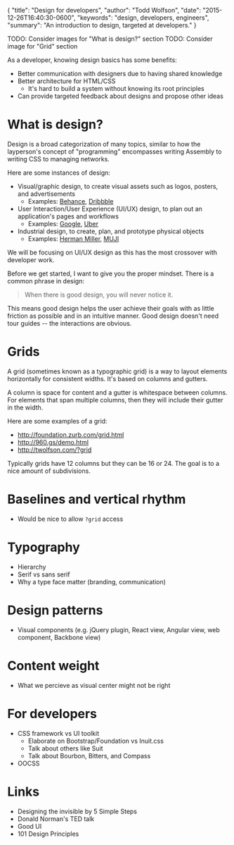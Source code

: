 {
  "title": "Design for developers",
  "author": "Todd Wolfson",
  "date": "2015-12-26T16:40:30-0600",
  "keywords": "design, developers, engineers",
  "summary": "An introduction to design, targeted at developers."
}

TODO: Consider images for "What is design?" section
TODO: Consider image for "Grid" section

As a developer, knowing design basics has some benefits:

- Better communication with designers due to having shared knowledge
- Better architecture for HTML/CSS
    - It's hard to build a system without knowing its root principles
- Can provide targeted feedback about designs and propose other ideas

# What is design?
Design is a broad categorization of many topics, similar to how the layperson's concept of "programming" encompasses writing Assembly to writing CSS to managing networks.

Here are some instances of design:

- Visual/graphic design, to create visual assets such as logos, posters, and advertisements
    - Examples: [Behance][], [Dribbble][]
- User Interaction/User Experience (UI/UX) design, to plan out an application's pages and workflows
    - Examples: [Google][], [Uber][]
- Industrial design, to create, plan, and prototype physical objects
    - Examples: [Herman Miller][], [MUJI][]

[Behance]: https://www.behance.net/
[Dribbble]: http://dribbble.com/
[Google]: https://www.google.com/
[Uber]: https://www.uber.com/
[Herman Miller]: http://www.hermanmiller.com/
[MUJI]: http://www.muji.com/

We will be focusing on UI/UX design as this has the most crossover with developer work.

Before we get started, I want to give you the proper mindset. There is a common phrase in design:

> When there is good design, you will never notice it.

This means good design helps the user achieve their goals with as little friction as possible and in an intuitive manner. Good design doesn't need tour guides -- the interactions are obvious.

# Grids
A grid (sometimes known as a typographic grid) is a way to layout elements horizontally for consistent widths. It's based on columns and gutters.

A column is space for content and a gutter is whitespace between columns. For elements that span multiple columns, then they will include their gutter in the width.

Here are some examples of a grid:

- http://foundation.zurb.com/grid.html
- http://960.gs/demo.html
- http://twolfson.com/?grid

Typically grids have 12 columns but they can be 16 or 24. The goal is to a nice amount of subdivisions.

# Baselines and vertical rhythm
- Would be nice to allow `?grid` access

# Typography
- Hierarchy
- Serif vs sans serif
- Why a type face matter (branding, communication)

# Design patterns
- Visual components (e.g. jQuery plugin, React view, Angular view, web component, Backbone view)

# Content weight
- What we percieve as visual center might not be right

# For developers
- CSS framework vs UI toolkit
    - Elaborate on Bootstrap/Foundation vs Inuit.css
    - Talk about others like Suit
    - Talk about Bourbon, Bitters, and Compass
- OOCSS

# Links
- Designing the invisible by 5 Simple Steps
- Donald Norman's TED talk
- Good UI
- 101 Design Principles
